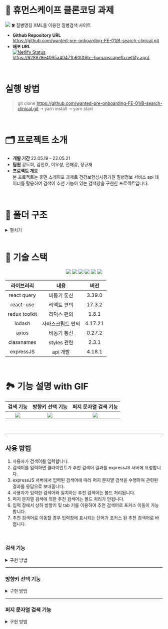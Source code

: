 # 🏥 휴먼스케이프 클론코딩 과제
<img src="https://user-images.githubusercontent.com/73621658/169637259-93d7f249-72e2-4653-a424-440401f05a69.png"/>
🍀 질병명칭 XML을 이용한 질병검색 사이트

- **Github Repository URL** <br/> https://github.com/wanted-pre-onboarding-FE-01/B-search-clinical.git
- **배포 URL** <br/> [![Netlify Status](https://api.netlify.com/api/v1/badges/5e1e62d4-1be5-457f-93a4-730b8dacae74/deploy-status)](https://app.netlify.com/sites/humanscape1b/deploys)  <br/> https://628878e4065a40471b600f6b--humanscape1b.netlify.app/

<br/>

# 실행 방법
> git clone https://github.com/wanted-pre-onboarding-FE-01/B-search-clinical.git  ➝ yarn install ➝ yarn start

<br/>

# 🗂 프로젝트 소개
- **개발 기간** 22.05.19 - 22.05.21
- **팀원** 강도희, 김민효, 이우성, 전해강, 정규재
- **프로젝트 개요** <br/>
본 프로젝트는 휴먼 스케이프 과제로 건강보험심사평가원 질병정보 서비스 api 데이터를 활용하여 검색어 추천 기능이 있는 검색창을 구현한 프로젝트입니다. 

<br/>

# 📁 폴더 구조
<details>
    <summary>펼치기</summary>
📦src<br/>
 ┣ 📂assets<br/>
 ┃ ┗ 📂svg<br/>
 ┃ ┃ ┣ 📜decoration-M.svg<br/>
 ┃ ┃ ┣ 📜decoration-PC.svg<br/>
 ┃ ┃ ┣ 📜gnb.svg<br/>
 ┃ ┃ ┣ 📜index.ts<br/>
 ┃ ┃ ┣ 📜logo.svg<br/>
 ┃ ┃ ┗ 📜search_icon.svg<br/>
 ┣ 📂hooks<br/>
 ┃ ┣ 📜useAppDispatch.tsx<br/>
 ┃ ┣ 📜useAppSelector.tsx<br/>
 ┃ ┗ 📜useKeywordQuery.tsx<br/>
 ┣ 📂routes<br/>
 ┃ ┣ 📂Footer<br/>
 ┃ ┃ ┣ 📜Footer.module.scss<br/>
 ┃ ┃ ┗ 📜index.tsx<br/>
 ┃ ┣ 📂Header<br/>
 ┃ ┃ ┣ 📂Gnb<br/>
 ┃ ┃ ┃ ┣ 📜GNB.module.scss<br/>
 ┃ ┃ ┃ ┗ 📜index.tsx<br/>
 ┃ ┃ ┣ 📜Header.module.scss<br/>
 ┃ ┃ ┗ 📜index.tsx<br/>
 ┃ ┣ 📂Main<br/>
 ┃ ┃ ┣ 📂RecommendKeyword<br/>
 ┃ ┃ ┃ ┣ 📜RecommendKeyword.module.scss<br/>
 ┃ ┃ ┃ ┣ 📜RecommendKeywordItem.tsx<br/>
 ┃ ┃ ┃ ┗ 📜index.tsx<br/>
 ┃ ┃ ┣ 📂SectionDecoration<br/>
 ┃ ┃ ┃ ┣ 📜SectionDecoration.module.scss<br/>
 ┃ ┃ ┃ ┗ 📜index.tsx<br/>
 ┃ ┃ ┣ 📜Main.module.scss<br/>
 ┃ ┃ ┗ 📜index.tsx<br/>
 ┃ ┣ 📜Routes.module.scss<br/>
 ┃ ┗ 📜index.tsx<br/>
 ┣ 📂service<br/>
 ┃ ┗ 📜apis.ts<br/>
 ┣ 📂states<br/>
 ┃ ┣ 📜index.ts<br/>
 ┃ ┗ 📜search.ts<br/>
 ┣ 📂styles<br/>
 ┃ ┣ 📂base<br/>
 ┃ ┃ ┣ 📜_fonts.scss<br/>
 ┃ ┃ ┣ 📜_more.scss<br/>
 ┃ ┃ ┗ 📜_reset.scss<br/>
 ┃ ┣ 📂constants<br/>
 ┃ ┃ ┣ 📜_colors.scss<br/>
 ┃ ┃ ┣ 📜_levels.scss<br/>
 ┃ ┃ ┗ 📜_sizes.scss<br/>
 ┃ ┣ 📂mixins<br/>
 ┃ ┃ ┣ 📜_animation.scss<br/>
 ┃ ┃ ┣ 📜_flexbox.scss<br/>
 ┃ ┃ ┣ 📜_position.scss<br/>
 ┃ ┃ ┣ 📜_responsive.scss<br/>
 ┃ ┃ ┣ 📜_typography.scss<br/>
 ┃ ┃ ┗ 📜_visual.scss<br/>
 ┃ ┣ 📜index.js<br/>
 ┃ ┗ 📜index.scss<br/>
 ┣ 📂types<br/>
 ┣ 📂utils<br/>
 ┃ ┗ 📜axios.ts<br/>
 ┣ 📜index.tsx<br/>
 ┣ 📜react-app-env.d.ts<br/>
 ┣ 📜reportWebVitals.ts<br/>
 ┗ 📜setupTests.ts<br/>
</details>

<br/>

# 🔨 기술 스택
<div align="center">
 <img src="https://img.shields.io/badge/HTML5-E34F26?style=flat-square&logo=HTML5&logoColor=white"/>
 <img src="https://img.shields.io/badge/CSS3-1572B6?style=flat-square&logo=CSS3&logoColor=white"/>
 <img src="https://img.shields.io/badge/Sass-CC6699?style=flat-square&logo=Sass&logoColor=white"/>
 <img src="https://img.shields.io/badge/TypeScript-3178C6?style=flat-square&logo=TypeScript&logoColor=white"/>
 <img src="https://img.shields.io/badge/React-61DAFB?style=flat-square&logo=React&logoColor=white"/>
 <img src="https://img.shields.io/badge/Redux-764ABC?style=flat-square&logo=Redux&logoColor=white"/>

 <br/>

|라이브러리|내용|버전|
|:---:|:---:|:---:|
|react query | 비동기 통신 | 3.39.0 |
| react-use | 리액트 편의 | 17.3.2 |
|redux toolkit | 리덕스 편의 | 1.8.1 |
| lodash | 자바스크립트 편의 | 4.17.21 |
| axios | 비동기 통신 | 0.27.2 |
| classnames | styles 관련 | 2.3.1 |
| expressJS | api 개발 | 4.18.1 |

<br/>

</div>

# 🏞 기능 설명 with GIF

 |검색 기능|방향키 선택 기능|퍼지 문자열 검색 기능|
 |:---:|:---:|:---:|
 |<img src="https://user-images.githubusercontent.com/73621658/169635351-cf24445c-ee61-4ea4-b6fb-60ba4fd6048b.gif"/>|<img src="https://user-images.githubusercontent.com/73621658/169635275-b98085ec-b69a-4223-be6a-2c26df61aa0c.gif"/>|<img src="https://user-images.githubusercontent.com/73621658/169635275-b98085ec-b69a-4223-be6a-2c26df61aa0c.gif"/>|

<br/>



---
## 사용 방법

1. 사용자가 검색어를 입력합니다.
2. 검색어를 입력하면 클라이언트가 추천 검색어 결과를 expressJS 서버에 요청합니다.
3. expressJS 서버에서 입력된 검색어에 따라 퍼지 문자열 검색을 수행하여 관련된 결과를 응답으로 보내줍니다.
4. 사용자가 입력한 검색어와 일치하는 추천 검색어는 볼드 처리됩니다.
5. 퍼지 문자열 검색에 의한 추천 검색어는 볼드 처리가 안됩니다.
6. 입력 창에서 상하 방향키 및 tab 키를 이용하여 추천 검색어로 포커스 이동이 가능합니다.
7. 추천 검색어로 이동할 경우 입력창에 표시되는 단어가 포커스 된 추천 검색어로 바뀝니다.

<br/>

### 검색 기능

<details>
    <summary>구현 방법</summary>

## API 호출 방법
1. Debounce를 통해 사용자가 입력할 때마다 API가 호출되지 않고, 사용자가 입력한 후 0.5초에 API를 호출하도록 하였습니다.
```ts
const setGlobalKeyword = useMemo(() => debounce((value) => dispatch(setKeyword(value)), 500), [dispatch])
```
 
2. react-query를 사용하여 staleTime을 통해 10분동안 한번 입력했던 값은 다시 API를 부르지 않습니다. 또, enabled에 !!keyword를 작성하여 keyword가 있을 때만 API가 실행되도록 하였습니다.
```ts
const useKeywordQuery = (keyword: string) => {
  const dispatch = useAppDispatch()
 
  return useQuery(['recommendKeyword', keyword], () => getDissNameCodeList(keyword), {
    enabled: !!keyword,
    staleTime: 1000 * 60 * 10,
    refetchOnWindowFocus: false,
    suspense: true,
    onSuccess: () => dispatch(incrementCallCount(keyword)),
  })
}
```

</details>

---

### 방향키 선택 기능
<details>
    <summary>구현 방법</summary>

1. 연관 검색어 리스트를 ref 배열 형태로 생성합니다.

2. 연관 검색어 인덱스를 관리할 autoFrame state를 생성, keydown 이벤트를 통해 관리합니다.
    ```ts
    const keyEvent = useCallback(
        (e: globalThis.KeyboardEvent) => {
            if (e.isComposing === true) return

            const size = autoFrameRef.current.length
            switch (e.key) {
            case 'ArrowUp':
                e.preventDefault()
                setAutoFrame((prev) => (prev > 0 ? prev - 1 : size - 1))
                break
            case 'ArrowDown':
            case 'Tab':
                e.preventDefault()
                setAutoFrame((prev) => (prev < size - 1 ? prev + 1 : 0))
            }
        },
        [autoFrameRef]
    )
    ```
    한글이나 특수 키 같은 경우 keydown 이벤트가 2번 발생하는 버그를 발견하여
    isComposing 상태를 확인해 중복 이벤트 발생을 방지해 주었습니다.

3. autoFrame 값에 따른 focus 상태 변경
   ```ts
    useEffect(() => {
        autoFrameRef.current[autoFrame]?.focus()
    }, [autoFrame])
   ```
   useEffect를 통해 autoFrame이 변경되면 값에 따른 ref 요소에 focus를 부여해 주었습니다.

4. focus된 요소의 값을 input에 대입
    ```ts
    const focusHandler = (e: FocusEvent<HTMLButtonElement>) => {
        setInputValue(e.currentTarget.value)
    }
    ```
</details>

---

### 퍼지 문자열 검색 기능

<details>
    <summary>구현 방법</summary>

xml data를 받아 expressJS를 이용하여 fuzzy search 기능이 있는 api를 만들었습니다.

1. fuzzy 정규 표현식 만드는 함수

자음이 입력되도, 음절이 입력되도 일치하는 문자열을 찾을 수 있게 된다. 단, 종성까지 완성된 음절은 범위로 찾지 않고 해당 글자만 찾도록 합니다.

```ts
import { escapeRegExp } from "lodash";

interface ICon2syl {
  ㄱ: number;
  ㄲ: number;
  ㄴ: number;
  ㄷ: number;
  ㄸ: number;
  ㄹ: number;
  ㅁ: number;
  ㅂ: number;
  ㅃ: number;
  ㅅ: number;
}

function ch2pattern(ch: string) {
  const offset = 44032;
  if (/[가-힣]/.test(ch)) {
    const chCode = ch.charCodeAt(0) - offset;
    if (chCode % 28 > 0) {
      return ch;
    }
    const begin = Math.floor(chCode / 28) * 28 + offset;
    const end = begin + 27;
    return `[\\u${begin.toString(16)}-\\u${end.toString(16)}]`;
  }
  if (/[ㄱ-ㅎ]/.test(ch)) {
    const con2syl = {
      ㄱ: "가".charCodeAt(0),
      ㄲ: "까".charCodeAt(0),
      ㄴ: "나".charCodeAt(0),
      ㄷ: "다".charCodeAt(0),
      ㄸ: "따".charCodeAt(0),
      ㄹ: "라".charCodeAt(0),
      ㅁ: "마".charCodeAt(0),
      ㅂ: "바".charCodeAt(0),
      ㅃ: "빠".charCodeAt(0),
      ㅅ: "사".charCodeAt(0),
    };
    const begin =
      ch in con2syl
        ? con2syl[ch as keyof ICon2syl]
        : (ch.charCodeAt(0) - 12613) * 588 + con2syl["ㅅ"];
    const end = begin + 587;
    return `[${ch}\\u${begin.toString(16)}-\\u${end.toString(16)}]`;
  }

  return escapeRegExp(ch);
}

export function createFuzzyMatcher(input: string) {
  const pattern = input.split("").map(ch2pattern).join(".*?");
  return new RegExp(pattern, "gi");
}

```

2. searchText query params을 받아 해당하는 데이터를 filter해서 보내고 있습니다.

```ts
app.get("/", async (req: Request, res: Response): Promise<Response> => {
    try {
        const { searchText } = req.query;

        if (!searchText) {
            return res.json({
                ok: false,
                error: "검색어를 입력해주세요.",
                result: [],
            });
        }

        const result = dieaseData
        .filter((i) => createFuzzyMatcher(searchText as string).test(i.sickNm))
        .slice(0, 10);

        return res.json({
            ok: true,
            result,
        });
    } catch (error) {
        return res.json({
            ok: false,
            error,
            result: [],
        });
    }
});
```

</details>



